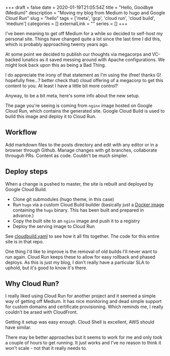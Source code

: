+++ 
draft = false
date = 2020-01-19T21:05:54Z
title = "Hello, Goodbye (Medium)"
description = "Moving my blog from Medium to hugo and Google Cloud Run"
slug = "hello" 
tags = ['meta', 'gcp', 'cloud run', 'cloud build', 'medium']
categories = []
externalLink = ""
series = []
+++

I've been meaning to get off Medium for a while so decided to self-host my personal site. Things have changed quite a lot since the last time I did this, which is probably approaching twenty years ago.

At some point we decided to publish our thoughts via megacorps and VC-backed lunatics as it saved messing around with Apache configurations. We might look back upon this as being a Bad Thing.

I do appreciate the irony of that statement as I'm using the (free! thanks G! hopefully free...? better check that) cloud offering of a megacorp to get this content to you. At least I have a little bit more control?

Anyway, to be a bit meta, here's some info about the new setup.

The page you're seeing is coming from `nginx` image hosted on Google Cloud Run, which contains the generated site. Google Cloud Build is used to build this image and deploy it to Cloud Run.

## Workflow
Add markdown files to the posts directory and edit with any editor or in a browser through Github. Manage changes with git branches, collaborate througuh PRs. Content as code. Couldn't be much simpler.

## Deploy steps
When a change is pushed to master, the site is rebuilt and deployed by Google Cloud Build.
- Clone git submodules (hugo theme, in this case)
- Run `hugo` via a custom Cloud Build builder (basically just a [Docker image](https://github.com/AlexJReid/blog/blob/master/_hugo-cloudbuilder) containing the `hugo` binary. This has been built and prepared in advance.)
- Copy the built site to an `nginx` image and push it to a registry
- Deploy the serving image to Cloud Run

See [cloudbuild.yaml](https://github.com/AlexJReid/blog/blob/master/cloudbuild.yaml) to see how it all fits together. The code for this entire site is in that repo.

One thing I'd like to improve is the removal of old builds I'll never want to run again. Cloud Run keeps these to allow for easy rollback and phased deploys. As this is just my blog, I don't really have a particular SLA to uphold, but it's good to know it's there.

## Why Cloud Run?
I really liked using Cloud Run for another project and it seemed a simple way of getting off Medium. It has nice monitoring and dead simple support for custom domains and certificate provisioning. Which reminds me, I really couldn't be arsed with CloudFront.

Getting it setup was easy enough. Cloud Shell is excellent, AWS should have similar.

There may be better approaches but it seems to work for me and only took a couple of hours to get running. It just works and I've no reason to think it won't scale - not that it really needs to.